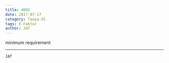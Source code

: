 ```yaml
---
title: 4692
date: 2017-07-17
category: Tanya-SC
tags: E-Faktur
author: JAT
---
```


minimum requirement

---



`JAT`
